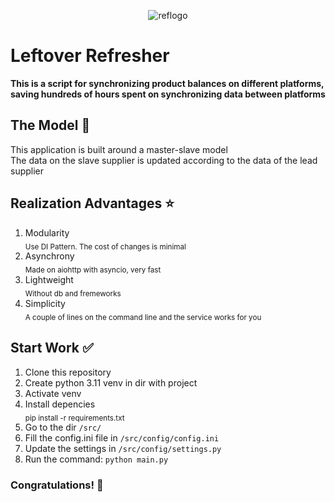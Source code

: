 <p align="center">
  <img src="https://github.com/blago-white/leftover-refresher/assets/94391766/03505925-8cf4-4ce2-9d80-213566150d32" alt="reflogo"/>
</p>

# Leftover Refresher
__This is a script for synchronizing product balances on different platforms, saving hundreds of hours spent on synchronizing data between platforms__

## The Model 🚀
This application is built around a master-slave model\
The data on the slave supplier is updated according to the data of the lead supplier

## Realization Advantages ⭐
1. Modularity\
  <sub>Use DI Pattern. The cost of changes is minimal</sub>
2. Asynchrony\
  <sub>Made on aiohttp with asyncio, very fast</sub>
3. Lightweight\
  <sub>Without db and fremeworks</sub>
4. Simplicity\
  <sub>A couple of lines on the command line and the service works for you</sub>

## Start Work ✅
1. Clone this repository
2. Create python 3.11 venv in dir with project
3. Activate venv
4. Install depencies\
  <sub>pip install -r requirements.txt</sub>
6. Go to the dir <code>/src/</code>
7. Fill the config.ini file in <code>/src/config/config.ini</code>
8. Update the settings in <code>/src/config/settings.py</code>
9. Run the command: <code>python main.py</code>

### Congratulations! 🎉
